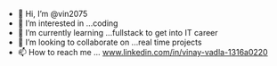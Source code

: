 - 👋 Hi, I’m @vin2075
- 👀 I’m interested in ...coding
- 🌱 I’m currently learning ...fullstack to get into IT career
- 💞️ I’m looking to collaborate on ...real time projects
- 📫 How to reach me ...  www.linkedin.com/in/vinay-vadla-1316a0220

<!---
vin2075/vin2075 is a ✨ special ✨ repository because its `README.md` (this file) appears on your GitHub profile.
You can click the Preview link to take a look at your changes.
--->
